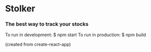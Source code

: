 # Stolker

### The best way to track your stocks

To run in development: $ npm start
To run in production: $ npm build

(created from create-react-app)
